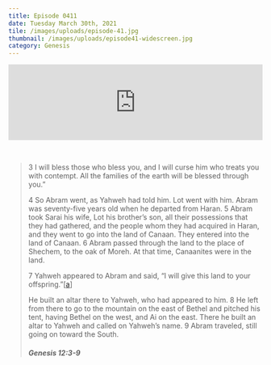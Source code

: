 ```yaml
---
title: Episode 0411
date: Tuesday March 30th, 2021
tile: /images/uploads/episode-41.jpg
thumbnail: /images/uploads/episode41-widescreen.jpg
category: Genesis
---
```

<iframe title="0041 - A promised possession" allowtransparency="true" height="150" width="100%" style="border: none; min-width: min(100%, 430px);" scrolling="no" data-name="pb-iframe-player" src="https://www.podbean.com/player-v2/?i=wnqkp-ff32dc-pb&from=pb6admin&download=1&share=1&download=1&rtl=0&fonts=Arial&skin=1&btn-skin=7"></iframe>

<!--StartFragment-->

 

> 3 I will bless those who bless you, and I will curse him who treats you with contempt. All the families of the earth will be blessed through you.”
>
> 4 So Abram went, as Yahweh had told him. Lot went with him. Abram was seventy-five years old when he departed from Haran. 5 Abram took Sarai his wife, Lot his brother’s son, all their possessions that they had gathered, and the people whom they had acquired in Haran, and they went to go into the land of Canaan. They entered into the land of Canaan. 6 Abram passed through the land to the place of Shechem, to the oak of Moreh. At that time, Canaanites were in the land.
>
> 7 Yahweh appeared to Abram and said, “I will give this land to your offspring.”[[a](https://www.biblegateway.com/passage/?search=Genesis+12%3A3b-9&version=WEB#fen-WEB-306a "See footnote a")]
>
> He built an altar there to Yahweh, who had appeared to him. 8 He left from there to go to the mountain on the east of Bethel and pitched his tent, having Bethel on the west, and Ai on the east. There he built an altar to Yahweh and called on Yahweh’s name. 9 Abram traveled, still going on toward the South.
>
> ##### Genesis 12:3-9

<!--EndFragment-->